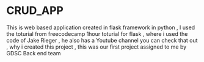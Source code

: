 # CRUD_APP
This is web based application created in flask framework in python , I used the toturial from freecodecamp 1hour toturial for flask , where i used the code of Jake Rieger , he also has a Youtube channel you can check that out , why i created this project , this was our first project assigned to me by GDSC Back end team 
